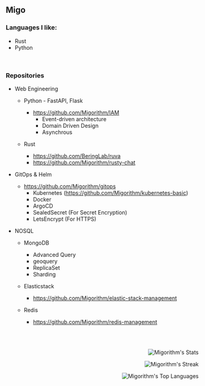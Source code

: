 ## Migo 

### Languages I like: 
- Rust
- Python
<br>


### Repositories    
- Web Engineering
  - Python - FastAPI, Flask  
    - https://github.com/Migorithm/IAM
      - Event-driven architecture 
      - Domain Driven Design 
      - Asynchrous

  - Rust
    - https://github.com/BeringLab/ruva
    - https://github.com/Migorithm/rusty-chat

- GitOps & Helm
  - https://github.com/Migorithm/gitops
    - Kubernetes (https://github.com/Migorithm/kubernetes-basic)
    - Docker
    - ArgoCD
    - SealedSecret (For Secret Encryption)
    - LetsEncrypt (For HTTPS)


- NOSQL
  - MongoDB  
    - Advanced Query   
    - geoquery
    - ReplicaSet 
    - Sharding
    
  - Elasticstack
    - https://github.com/Migorithm/elastic-stack-management
 
  - Redis
    - https://github.com/Migorithm/redis-management



<br><br>

<div align=right>
  
  ![Migorithm's Stats](https://github-readme-stats.vercel.app/api?username=Migorithm&theme=vue-dark&show_icons=true&hide_border=true&count_private=true&include_all_commits=true)

  ![Migorithm's Streak](https://github-readme-streak-stats.herokuapp.com/?user=Migorithm&theme=vue-dark&hide_border=true)
  
  ![Migorithm's Top Languages](https://github-readme-stats.vercel.app/api/top-langs/?username=Migorithm&theme=vue-dark&show_icons=true&hide_border=true&layout=compact)




  </div>









<!---
Migorithm/Migorithm is a ✨ special ✨ repository because its `README.md` (this file) appears on your GitHub profile.
You can click the Preview link to take a look at your changes.
--->
